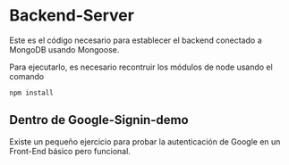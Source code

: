 # Backend-Server 

Este es el código necesario para establecer el backend
conectado a MongoDB usando Mongoose.

Para ejecutarlo, es necesario recontruir los módulos 
de node usando el comando

```
npm install
```

## Dentro de Google-Signin-demo
Existe un pequeño ejercicio para probar la 
autenticación de Google en un Front-End básico pero
funcional.